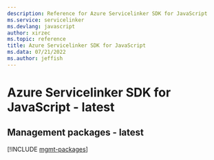 ```yaml
---
description: Reference for Azure Servicelinker SDK for JavaScript
ms.service: servicelinker
ms.devlang: javascript
author: xirzec
ms.topic: reference
title: Azure Servicelinker SDK for JavaScript
ms.data: 07/21/2022
ms.author: jeffish
---
```

# Azure Servicelinker SDK for JavaScript - latest

## Management packages - latest
[!INCLUDE [mgmt-packages](servicelinker-mgmt-index.md)]